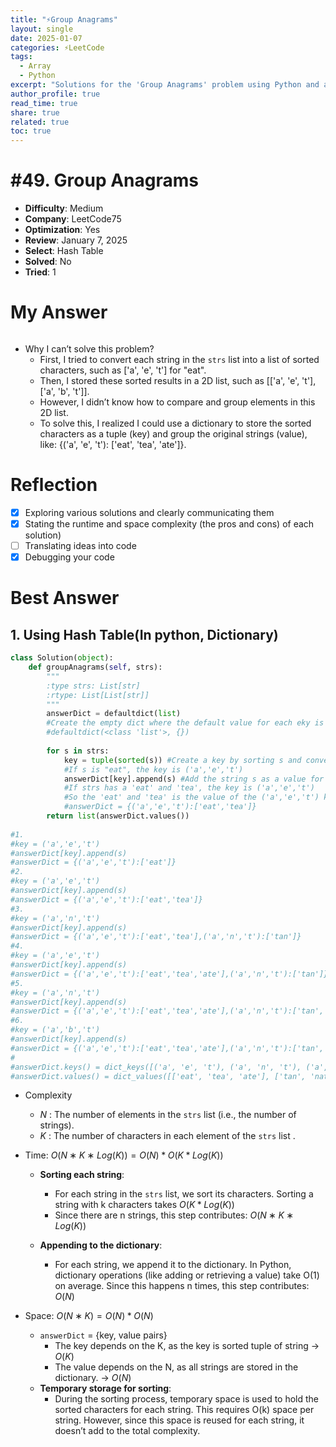 ```yaml
---
title: "⚡Group Anagrams"
layout: single
date: 2025-01-07
categories: ⚡LeetCode
tags: 
  - Array
  - Python
excerpt: "Solutions for the 'Group Anagrams' problem using Python and array."
author_profile: true
read_time: true
share: true
related: true
toc: true
---
```

# #49. Group Anagrams

- **Difficulty**: Medium
- **Company**: LeetCode75
- **Optimization**:  Yes
- **Review**: January 7, 2025
- **Select**: Hash Table
- **Solved**: No
- **Tried**: 1

# My Answer

```python

```

- Why I can’t solve this problem?
    - First, I tried to convert each string in the `strs` list into a list of sorted characters, such as ['a', 'e', 't'] for "eat".
    - Then, I stored these sorted results in a 2D list, such as [['a', 'e', 't'], ['a', 'b', 't']].
    - However, I didn’t know how to compare and group elements in this 2D list.
    - To solve this, I realized I could use a dictionary to store the sorted characters as a tuple (key) and group the original strings (value), like: {('a', 'e', 't'): ['eat', 'tea', 'ate']}.
    

# Reflection

- [x]  Exploring various solutions and clearly communicating them
- [x]  Stating the runtime and space complexity (the pros and cons) of each solution)
- [ ]  Translating ideas into code
- [x]   Debugging your code

# Best Answer

## 1. Using Hash Table(In python, Dictionary)

```python
class Solution(object):
    def groupAnagrams(self, strs):
        """
        :type strs: List[str]
        :rtype: List[List[str]]
        """
        answerDict = defaultdict(list) 
        #Create the empty dict where the default value for each eky is an empty list
        #defaultdict(<class 'list'>, {}) 
        
        for s in strs:
            key = tuple(sorted(s)) #Create a key by sorting s and converting to tuple. 
            #If s is "eat", the key is ('a','e','t') 
            answerDict[key].append(s) #Add the string s as a value for the corresponding key. 
            #If strs has a 'eat' and 'tea', the key is ('a','e','t') 
            #So the 'eat' and 'tea' is the value of the ('a','e','t') key.
            #answerDict = {('a','e','t'):['eat','tea']}     
        return list(answerDict.values())
        
#1.
#key = ('a','e','t')
#answerDict[key].append(s) 
#answerDict = {('a','e','t'):['eat']}
#2.
#key = ('a','e','t')
#answerDict[key].append(s) 
#answerDict = {('a','e','t'):['eat','tea']}
#3.
#key = ('a','n','t')
#answerDict[key].append(s) 
#answerDict = {('a','e','t'):['eat','tea'],('a','n','t'):['tan']}
#4.
#key = ('a','e','t')
#answerDict[key].append(s) 
#answerDict = {('a','e','t'):['eat','tea','ate'],('a','n','t'):['tan']}
#5.
#key = ('a','n','t')
#answerDict[key].append(s) 
#answerDict = {('a','e','t'):['eat','tea','ate'],('a','n','t'):['tan','nat']}
#6.
#key = ('a','b','t')
#answerDict[key].append(s) 
#answerDict = {('a','e','t'):['eat','tea','ate'],('a','n','t'):['tan','nat'],('a','b','t'):['bat']}
#
#answerDict.keys() = dict_keys([('a', 'e', 't'), ('a', 'n', 't'), ('a', 'b', 't')])
#answerDict.values() = dict_values([['eat', 'tea', 'ate'], ['tan', 'nat'], ['bat']])ea
```

- Complexity
    - $N$ : The number of elements in the `strs` list (i.e., the number of strings).
    - $K$ : The number of characters in each element of the `strs` list .
    
- Time: $O(N∗K∗Log(K)) = O(N) * O(K*Log(K))$
    - **Sorting each string**:
        - For each string in the `strs` list, we sort its characters. Sorting a string with k characters takes $O(K*Log(K))$
        - Since there are n strings, this step contributes:
        $O(N∗K∗Log(K))$
            
            
    - **Appending to the dictionary**:
        - For each string, we append it to the dictionary. In Python, dictionary operations (like adding or retrieving a value) take O(1) on average. Since this happens n times, this step contributes: $O(N)$
        
    
- Space: $O(N∗K) = O(N) * O(N)$
    - `answerDict` = {key, value pairs}
        - The key depends on the K, as the key is sorted tuple of string → $O(K)$
        - The value depends on the N, as all strings are stored in the dictionary. → $O(N)$
    - **Temporary storage for sorting**:
        - During the sorting process, temporary space is used to hold the sorted characters for each string. This requires O(k) space per string. However, since this space is reused for each string, it doesn’t add to the total complexity.
